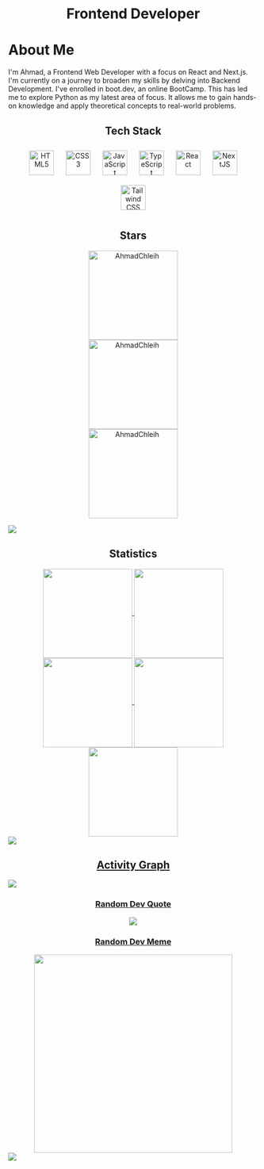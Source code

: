 <h1 align="center">Frontend Developer</h1>

# About Me
I'm Ahmad, a Frontend Web Developer with a focus on React and Next.js. I'm currently on a journey to broaden my skills by delving into Backend Development. I've enrolled in boot.dev, an online BootCamp. This has led me to explore Python as my latest area of focus. It allows me to gain hands-on knowledge and apply theoretical concepts to real-world problems.

<h2 align="center">Tech Stack</h2>
<div align="center">  
<a href="https://en.wikipedia.org/wiki/HTML5" target="_blank"><img style="margin: 10px" src="https://profilinator.rishav.dev/skills-assets/html5-original-wordmark.svg" alt="HTML5" height="50" /></a>  
<a href="https://www.w3schools.com/css/" target="_blank"><img style="margin: 10px" src="https://profilinator.rishav.dev/skills-assets/css3-original-wordmark.svg" alt="CSS3" height="50" /></a>  
<a href="https://www.javascript.com/" target="_blank"><img style="margin: 10px" src="https://profilinator.rishav.dev/skills-assets/javascript-original.svg" alt="JavaScript" height="50" /></a>  
<a href="https://www.typescriptlang.org/" target="_blank"><img style="margin: 10px" src="https://profilinator.rishav.dev/skills-assets/typescript-original.svg" alt="TypeScript" height="50" /></a>  
<a href="https://reactjs.org/" target="_blank"><img style="margin: 10px" src="https://profilinator.rishav.dev/skills-assets/react-original-wordmark.svg" alt="React" height="50" /></a>  
<a href="https://nextjs.org/" target="_blank"><img style="margin: 10px" src="https://profilinator.rishav.dev/skills-assets/nextjs.png" alt="NextJS" height="50" /></a>  
<a href="https://www.tailwindcss.com/" target="_blank"><img style="margin: 10px" src="https://profilinator.rishav.dev/skills-assets/tailwindcss.svg" alt="Tailwind CSS" height="50" /></a>  
</div>


<h2 align="center">Stars</h2>

<div align="center">
  <img height="180em" src="https://github-readme-stats.vercel.app/api/top-langs/?username=AhmadChleih&layout=compact&theme=blueberry" alt="AhmadChleih">
</div>

<div align="center">
  <img height="180em" src="https://github-readme-stats.vercel.app/api?username=AhmadChleih&show_icons=true&locale=en&theme=blueberry" alt="AhmadChleih">
</div>

<div align="center">
  <img height="180em" src="https://github-readme-streak-stats.herokuapp.com/?user=AhmadChleih&theme=blueberry" alt="AhmadChleih">
</div>


<img src="https://user-images.githubusercontent.com/73097560/115834477-dbab4500-a447-11eb-908a-139a6edaec5c.gif"><h2 align="center">Statistics</h2>
<div align="center">
<a href="https://github.com/AhmadChleih">
<img align="center" src="http://github-profile-summary-cards.vercel.app/api/cards/stats?username=AhmadChleih&theme=blueberry" height="180em" />
<img align="center" src="http://github-profile-summary-cards.vercel.app/api/cards/most-commit-language?username=AhmadChleih&theme=blueberry" height="180em" />
<img align="center" src="http://github-profile-summary-cards.vercel.app/api/cards/repos-per-language?username=AhmadChleih&theme=blueberry" height="180em" />
<img align="center" src="http://github-profile-summary-cards.vercel.app/api/cards/productive-time?username=AhmadChleih&theme=blueberry" height="180em" />
<img align="center" src="http://github-profile-summary-cards.vercel.app/api/cards/profile-details?username=AhmadChleih&theme=blueberry" height="180em" />
</div>
<img src="https://user-images.githubusercontent.com/73097560/115834477-dbab4500-a447-11eb-908a-139a6edaec5c.gif"><h2 align="center">Activity Graph</h2>
<img align="center" src="https://github-readme-activity-graph.vercel.app/graph?username=AhmadChleih&theme=react-dark"/>

<div align="center">

### Random Dev Quote
![](https://quotes-github-readme.vercel.app/api?type=vetical&theme=tokyonight)

### Random Dev Meme
<img src='https://randommeme-five.vercel.app/' style="height: 400px;"/>

</div>


<img src="https://raw.githubusercontent.com/Trilokia/Trilokia/379277808c61ef204768a61bbc5d25bc7798ccf1/bottom_header.svg" />
